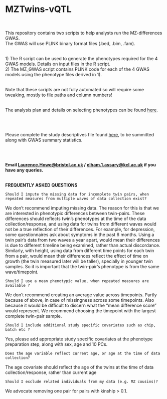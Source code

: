 # MZTwins-vQTL
<br>

This repository contains two scripts to help analysts run the MZ-differences GWAS.
<br>
The GWAS will use PLINK binary format files (.bed, .bim, .fam).

<br>
1) The R script can be used to generate the phenotypes required for the 4 GWAS models. Details on input files in the R script.
<br>
2) The MZ_GWAS script contains PLINK code for each of the 4 GWAS models using the phenotype files derived in 1).
<br>
<br>

Note that these scripts are not fully automated so will require some tweaking, mostly to file paths and column numbers!
<br>
<br>

The analysis plan and details on selecting phenotypes can be found [here](https://uob-my.sharepoint.com/:w:/g/personal/lh14833_bristol_ac_uk/ETjDr5gvZMBPpnV0WSAcTS8BatLUpd4jYM81vaq9l48-Qw).

<br>
<br>

Please complete the study descriptives file found [here](https://uob-my.sharepoint.com/:x:/g/personal/lh14833_bristol_ac_uk/EVmXGuMddR1Kh5H1TOzDZSoBerEDh7n54Cap4hy5a-paLg?e=8hwe1S), to be summitted along with GWAS summary statistics.

<br>
<br>

<b> Email Laurence.Howe@bristol.ac.uk / elham.1.assary@kcl.ac.uk if you have any queries. </b>
<br>
<br>

<b> FREQUENTLY ASKED QUESTIONS </b>
<br>




    Should I impute the missing data for incomplete twin pairs, when repeated measures from multiple waves of data collection exist? 

We don’t recommend imputing missing data. The reason for this is that we are interested in phenotypic differences between twin-pairs. These differences should reflects twin’s phenotypes at the time of the data collection/response, and using data for twins from different waves would not be a true reflection of their differences. For example, for depression, some questionnaires ask about symptoms in the past 6 months. Using a twin pair’s data from two waves a year apart, would mean their differences is due to different timeline being examined, rather than actual discordance. Similarly, with height, using data from different time points for each twin from a pair, would mean their differences reflect the effect of time on growth (the twin measured later will be taller), specially in younger twin samples. So it is important that the twin-pair’s phenotype is from the same wave/timepoint.  

    Should I use a mean phenotypic value, when repeated measures are available ? 

We don’t recommend creating an average value across timepoints. Partly because of above, in case of missingness across some timepoints. Also because it would be difficult to discern what the “mean difference score” would represent. We recommend choosing the timepoint with the largest complete twin-pair sample.

    Should I include additional study specific covariates such as chip, batch etc ?

Yes, please add appropriate study specific covariates at the phenotype preparation step, along with sex, age and 10 PCs.

    Does the age variable reflect current age, or age at the time of data collection?

The age covariate should reflect the age of the twins at the time of data collection/response, rather than current age

    Should I exclude related individuals from my data (e.g. MZ cousins)?

We advocate removing one pair for pairs with kinship > 0.1.

